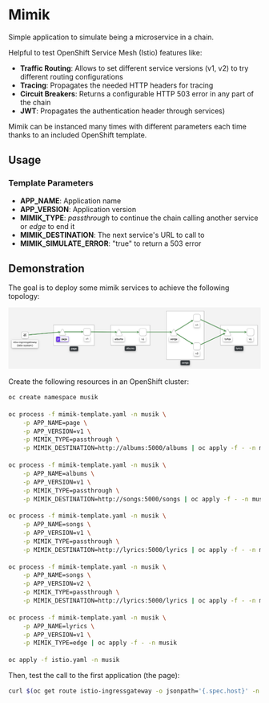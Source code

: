 # Mimik

Simple application to simulate being a microservice in a chain. 

Helpful to test OpenShift Service Mesh (Istio) features like:

* **Traffic Routing**: Allows to set different service versions (v1, v2) to try different routing configurations
* **Tracing**: Propagates the needed HTTP headers for tracing
* **Circuit Breakers**: Returns a configurable HTTP 503 error in any part of the chain
* **JWT**: Propagates the authentication header through services)

Mimik can be instanced many times with different parameters each time thanks to an included OpenShift template.

## Usage

### Template Parameters

* **APP_NAME**: Application name
* **APP_VERSION**: Application version
* **MIMIK_TYPE**: *passthrough* to continue the chain calling another service or *edge* to end it
* **MIMIK_DESTINATION**: The next service's URL to call to
* **MIMIK_SIMULATE_ERROR**: "true" to return a 503 error

## Demonstration

The goal is to deploy some mimik services to achieve the following topology:

![Mesh](mesh.png)

Create the following resources in an OpenShift cluster:

```bash
oc create namespace musik

oc process -f mimik-template.yaml -n musik \
    -p APP_NAME=page \
    -p APP_VERSION=v1 \
    -p MIMIK_TYPE=passthrough \
    -p MIMIK_DESTINATION=http://albums:5000/albums | oc apply -f - -n musik

oc process -f mimik-template.yaml -n musik \
    -p APP_NAME=albums \
    -p APP_VERSION=v1 \
    -p MIMIK_TYPE=passthrough \
    -p MIMIK_DESTINATION=http://songs:5000/songs | oc apply -f - -n musik

oc process -f mimik-template.yaml -n musik \
    -p APP_NAME=songs \
    -p APP_VERSION=v1 \
    -p MIMIK_TYPE=passthrough \
    -p MIMIK_DESTINATION=http://lyrics:5000/lyrics | oc apply -f - -n musik

oc process -f mimik-template.yaml -n musik \
    -p APP_NAME=songs \
    -p APP_VERSION=v2 \
    -p MIMIK_TYPE=passthrough \
    -p MIMIK_DESTINATION=http://lyrics:5000/lyrics | oc apply -f - -n musik

oc process -f mimik-template.yaml -n musik \
    -p APP_NAME=lyrics \
    -p APP_VERSION=v1 \
    -p MIMIK_TYPE=edge | oc apply -f - -n musik

oc apply -f istio.yaml -n musik
```

Then, test the call to the first application (the page):

```bash
curl $(oc get route istio-ingressgateway -o jsonpath='{.spec.host}' -n istio-system)/page
````
